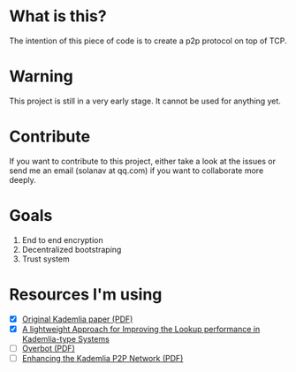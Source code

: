 # What is this?
The intention of this piece of code is to create a p2p protocol on top of TCP. 

# Warning
This project is still in a very early stage. It cannot be used for anything yet.

# Contribute
If you want to contribute to this project, either take a look at the issues or send me an email (solanav at qq.com) if you want to collaborate more deeply.

# Goals
1. End to end encryption
2. Decentralized bootstraping
3. Trust system

# Resources I'm using
- [x] [Original Kademlia paper (PDF)](https://pdos.csail.mit.edu/~petar/papers/maymounkov-kademlia-lncs.pdf)
- [x] [A lightweight Approach for Improving the Lookup performance in Kademlia-type Systems](https://arxiv.org/pdf/1408.3079.pdf)
- [ ] [Overbot (PDF)](https://seclab.ccs.neu.edu/static/publications/securecomm2008overbot.pdf)
- [ ] [Enhancing the Kademlia P2P Network (PDF)](https://www.researchgate.net/publication/274547077_Enhancing_the_Kademlia_P2P_Network/link/570fa3b808ae38897ba2c903/download)
